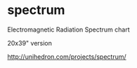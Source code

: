 # spectrum
Electromagnetic Radiation Spectrum chart

20x39" version

http://unihedron.com/projects/spectrum/
